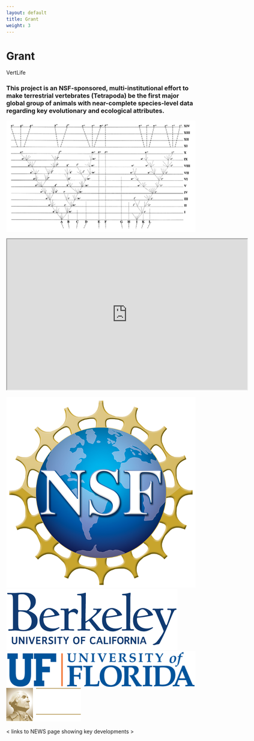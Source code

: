 ```yaml
---
layout: default
title: Grant
weight: 3
---
```


Grant
========

VertLife

### This project is an NSF-sponsored, multi-institutional effort to make terrestrial vertebrates (Tetrapoda) be the first major global group of animals with near-complete species-level data regarding key evolutionary and ecological attributes. ###

![Darwin Tree](/images/DarwinTree.gif)

<iframe width="640" height="400" src="http://www.onezoom.org/embeded_tetrapods.htm?view=1&signs=1&common=1&polytomy=3&ltype=2&hltype=2&font=helvetica&colour=3&init=1"></iframe>

![National Science Foundation](/images/nsf.png)
![University of California Berkeley](/images/berkeley.png)
![University of Florida](/images/uf.png)
![George Washington University](/images/gw.png)

< links to NEWS page showing key developments >
